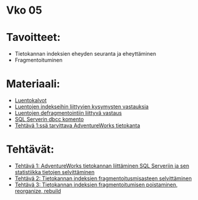 # Vko 05
# Tavoitteet:

- Tietokannan indeksien eheyden seuranta ja eheyttäminen
- Fragmentoituminen


# Materiaali: 

- [ Luentokalvot ](Luentokalvot_05.pdf)
- [ Luentojen indekseihin liittyvien kysymysten vastauksia ](Luennot_vko5_kysymysten_vastauksia.pdf)
- [ Luentojen defragmentointiin liittyvä vastaus ](Luentojen_vko5n_vastaukset_defragmentointiin.pdf)
- [ SQL Serverin dbcc komento ](SQL_Server_dbcc_komento.pdf)
- [ Tehtävä 1:ssä tarvittava AdventureWorks tietokanta ](https://drive.google.com/drive/folders/10-DdAtmqtNg_EhbGsPAXsnerBeFBbwVC?usp=sharing)


# Tehtävät:   

- [Tehtävä 1: AdventureWorks tietokannan liittäminen SQL Serveriin ja sen statistiikka tietojen selvittäminen](Tehtava_01.md)
- [Tehtävä 2: Tietokannan indeksien fragmentoitusmisasteen selvittäminen](Tehtava_02.md)
- [Tehtävä 3: Tietokannan indeksien fragmentoitumisen poistaminen, reorganize, rebuild](Tehtava_03.md)
